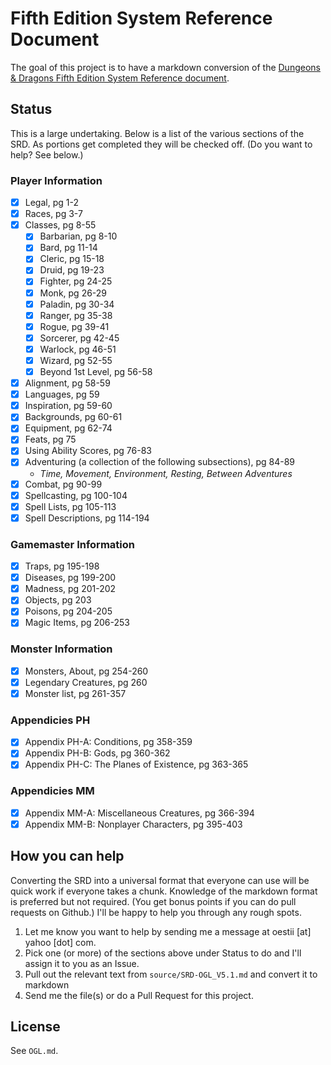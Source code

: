 # Fifth Edition System Reference Document

The goal of this project is to have a markdown conversion of the [Dungeons & Dragons Fifth Edition System Reference document](http://dnd.wizards.com/articles/features/systems-reference-document-srd).

## Status
This is a large undertaking. Below is a list of the various sections of the SRD. As portions get completed they will be checked off. (Do you want to help? See below.)

### Player Information
- [x] Legal, pg 1-2
- [x] Races, pg 3-7
- [x] Classes, pg 8-55
  - [x] Barbarian, pg 8-10
  - [x] Bard, pg 11-14
  - [x] Cleric, pg 15-18
  - [x] Druid, pg 19-23
  - [x] Fighter, pg 24-25
  - [x] Monk, pg 26-29
  - [x] Paladin, pg 30-34
  - [x] Ranger, pg 35-38
  - [x] Rogue, pg 39-41
  - [x] Sorcerer, pg 42-45
  - [x] Warlock, pg 46-51
  - [x] Wizard, pg 52-55
  - [x] Beyond 1st Level, pg 56-58
- [x] Alignment, pg 58-59
- [x] Languages, pg 59
- [x] Inspiration, pg 59-60
- [x] Backgrounds, pg 60-61
- [x] Equipment, pg 62-74
- [x] Feats, pg 75
- [x] Using Ability Scores, pg 76-83
- [x] Adventuring (a collection of the following subsections), pg 84-89
  - _Time, Movement, Environment, Resting, Between Adventures_
- [x] Combat, pg 90-99
- [x] Spellcasting, pg 100-104
- [x] Spell Lists, pg 105-113
- [X] Spell Descriptions, pg 114-194

### Gamemaster Information
- [x] Traps, pg 195-198
- [x] Diseases, pg 199-200
- [x] Madness, pg 201-202
- [x] Objects, pg 203
- [x] Poisons, pg 204-205
- [X] Magic Items, pg 206-253

### Monster Information
- [x] Monsters, About, pg 254-260
- [x] Legendary Creatures, pg 260
- [x] Monster list, pg 261-357

### Appendicies PH
- [x] Appendix PH-A: Conditions, pg 358-359
- [x] Appendix PH-B: Gods, pg 360-362
- [x] Appendix PH-C: The Planes of Existence, pg 363-365

### Appendicies MM
- [X] Appendix MM-A: Miscellaneous Creatures, pg 366-394
- [x] Appendix MM-B: Nonplayer Characters, pg 395-403

## How you can help

Converting the SRD into a universal format that everyone can use will be quick work if everyone takes a chunk. Knowledge of the markdown format is preferred but not required. (You get bonus points if you can do pull requests on Github.) I'll be happy to help you through any rough spots.

1. Let me know you want to help by sending me a message at oestii [at] yahoo [dot] com.
2. Pick one (or more) of the sections above under Status to do and I'll assign it to you as an Issue.
3. Pull out the relevant text from `source/SRD-OGL_V5.1.md` and convert it to markdown
4. Send me the file(s) or do a Pull Request for this project.

## License

See `OGL.md`.
